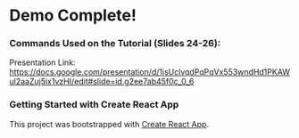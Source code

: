 # Demo Complete!

### Commands Used on the Tutorial (Slides 24-26):
Presentation Link: https://docs.google.com/presentation/d/1jsUclvqdPqPqVx553wndHd1PKAWul2aaZuj5ix1vzHI/edit#slide=id.g2ee7ab45f0c_0_6

### Getting Started with Create React App
This project was bootstrapped with [Create React App](https://github.com/facebook/create-react-app).
